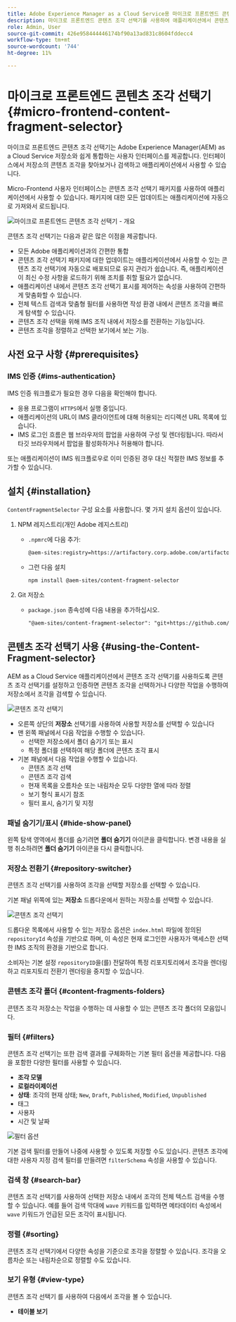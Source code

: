 ```yaml
---
title: Adobe Experience Manager as a Cloud Service용 마이크로 프론트엔드 콘텐츠 조각 선택기
description: 마이크로 프론트엔드 콘텐츠 조각 선택기를 사용하여 애플리케이션에서 콘텐츠 조각을 검색, 찾기 및 검색합니다.
role: Admin, User
source-git-commit: 426e958444446174bf90a13ad831c8604fddecc4
workflow-type: tm+mt
source-wordcount: '744'
ht-degree: 11%

---
```



# 마이크로 프론트엔드 콘텐츠 조각 선택기 {#micro-frontend-content-fragment-selector}

마이크로 프론트엔드 콘텐츠 조각 선택기는 Adobe Experience Manager(AEM) as a Cloud Service 저장소와 쉽게 통합하는 사용자 인터페이스를 제공합니다. 인터페이스에서 저장소의 콘텐츠 조각을 찾아보거나 검색하고 애플리케이션에서 사용할 수 있습니다.

Micro-Frontend 사용자 인터페이스는 콘텐츠 조각 선택기 패키지를 사용하여 애플리케이션에서 사용할 수 있습니다. 패키지에 대한 모든 업데이트는 애플리케이션에 자동으로 가져와서 로드됩니다.

![마이크로 프론트엔드 콘텐츠 조각 선택기 - 개요](/help/headless/assets/content-fragment-selector-overview.png)

콘텐츠 조각 선택기는 다음과 같은 많은 이점을 제공합니다.

* 모든 Adobe 애플리케이션과의 간편한 통합
* 콘텐츠 조각 선택기 패키지에 대한 업데이트는 애플리케이션에서 사용할 수 있는 콘텐츠 조각 선택기에 자동으로 배포되므로 유지 관리가 쉽습니다. 즉, 애플리케이션이 최신 수정 사항을 로드하기 위해 조치를 취할 필요가 없습니다.
* 애플리케이션 내에서 콘텐츠 조각 선택기 표시를 제어하는 속성을 사용하여 간편하게 맞춤화할 수 있습니다.
* 전체 텍스트 검색과 맞춤형 필터를 사용하면 작성 환경 내에서 콘텐츠 조각을 빠르게 탐색할 수 있습니다.
* 콘텐츠 조각 선택을 위해 IMS 조직 내에서 저장소를 전환하는 기능입니다.
* 콘텐츠 조각을 정렬하고 선택한 보기에서 보는 기능.

## 사전 요구 사항 {#prerequisites}

### IMS 인증 {#ims-authentication}

IMS 인증 워크플로가 필요한 경우 다음을 확인해야 합니다.

* 응용 프로그램이 `HTTPS`에서 실행 중입니다.
* 애플리케이션의 URL이 IMS 클라이언트에 대해 허용되는 리디렉션 URL 목록에 있습니다.
* IMS 로그인 흐름은 웹 브라우저의 팝업을 사용하여 구성 및 렌더링됩니다. 따라서 타깃 브라우저에서 팝업을 활성화하거나 허용해야 합니다.

또는 애플리케이션이 IMS 워크플로우로 이미 인증된 경우 대신 적절한 IMS 정보를 추가할 수 있습니다.

## 설치 {#installation}

`ContentFragmentSelector` 구성 요소를 사용합니다. 몇 가지 설치 옵션이 있습니다.

1. NPM 레지스트리(개인 Adobe 레지스트리)

   * `.npmrc`에 다음 추가:

     ```html
     @aem-sites:registry=https://artifactory.corp.adobe.com/artifactory/api/npm/npm-aem-sites-release/
     ```

   * 그런 다음 설치

     ```html
     npm install @aem-sites/content-fragment-selector
     ```

1. Git 저장소

   * `package.json` 종속성에 다음 내용을 추가하십시오.

     ```html
     "@aem-sites/content-fragment-selector": "git+https://github.com/adobe/<your-private-repo-url>.git#version"
     ```

## 콘텐츠 조각 선택기 사용 {#using-the-Content-Fragment-selector}

AEM as a Cloud Service 애플리케이션에서 콘텐츠 조각 선택기를 사용하도록 콘텐츠 조각 선택기를 설정하고 인증하면 콘텐츠 조각을 선택하거나 다양한 작업을 수행하여 저장소에서 조각을 검색할 수 있습니다.

![콘텐츠 조각 선택기](/help/headless/assets/content-fragment-selector-using.png)

* 오른쪽 상단의 **저장소** 선택기를 사용하여 사용할 저장소를 선택할 수 있습니다
* 맨 왼쪽 패널에서 다음 작업을 수행할 수 있습니다.
   * 선택한 저장소에서 폴더 숨기기 또는 표시
   * 특정 폴더를 선택하여 해당 폴더에 콘텐츠 조각 표시
* 기본 패널에서 다음 작업을 수행할 수 있습니다.
   * 콘텐츠 조각 선택
   * 콘텐츠 조각 검색
   * 현재 목록을 오름차순 또는 내림차순 모두 다양한 열에 따라 정렬
   * 보기 형식 표시기 참조
   * 필터 표시, 숨기기 및 지정

### 패널 숨기기/표시 {#hide-show-panel}

왼쪽 탐색 영역에서 폴더를 숨기려면 **폴더 숨기기** 아이콘을 클릭합니다. 변경 내용을 실행 취소하려면 **폴더 숨기기** 아이콘을 다시 클릭합니다.

### 저장소 전환기 {#repository-switcher}

콘텐츠 조각 선택기를 사용하여 조각을 선택할 저장소를 선택할 수 있습니다.

기본 패널 위쪽에 있는 **저장소** 드롭다운에서 원하는 저장소를 선택할 수 있습니다.

![콘텐츠 조각 선택기](/help/headless/assets/content-fragment-repository-selector.png)

드롭다운 목록에서 사용할 수 있는 저장소 옵션은 `index.html` 파일에 정의된 `repositoryId` 속성을 기반으로 하며, 이 속성은 현재 로그인한 사용자가 액세스한 선택한 IMS 조직의 환경을 기반으로 합니다.

소비자는 기본 설정 `repositoryID`을(를) 전달하여 특정 리포지토리에서 조각을 렌더링하고 리포지토리 전환기 렌더링을 중지할 수 있습니다.

### 콘텐츠 조각 폴더 {#content-fragments-folders}

콘텐츠 조각 저장소는 작업을 수행하는 데 사용할 수 있는 콘텐츠 조각 폴더의 모음입니다.

### 필터 {#filters}

콘텐츠 조각 선택기는 또한 검색 결과를 구체화하는 기본 필터 옵션을 제공합니다. 다음을 포함한 다양한 필터를 사용할 수 있습니다.

* **조각 모델**
* **로컬라이제이션**
* **상태**: 조각의 현재 상태; `New`, `Draft`, `Published`, `Modified`, `Unpublished`
* 태그
* 사용자
* 시간 및 날짜

![필터 옵션](/help/headless/assets/content-selector-filters.png)

기본 검색 필터를 만들어 나중에 사용할 수 있도록 저장할 수도 있습니다. 콘텐츠 조각에 대한 사용자 지정 검색 필터를 만들려면 `filterSchema` 속성을 사용할 수 있습니다.

### 검색 창 {#search-bar}

콘텐츠 조각 선택기를 사용하여 선택한 저장소 내에서 조각의 전체 텍스트 검색을 수행할 수 있습니다. 예를 들어 검색 막대에 `wave` 키워드를 입력하면 메타데이터 속성에서 `wave` 키워드가 언급된 모든 조각이 표시됩니다.

### 정렬 {#sorting}

콘텐츠 조각 선택기에서 다양한 속성을 기준으로 조각을 정렬할 수 있습니다. 조각을 오름차순 또는 내림차순으로 정렬할 수도 있습니다.

### 보기 유형 {#view-type}

콘텐츠 조각 선택기 를 사용하여 다음에서 조각을 볼 수 있습니다.

* **테이블 보기**
